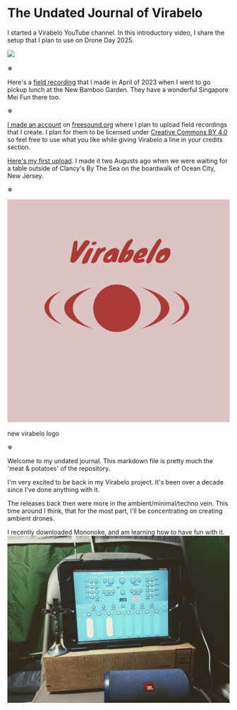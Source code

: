 # The Undated Journal of Virabelo 

I started a Virabelo YouTube channel. In this introductory video, I share the setup that I plan to use on Drone Day 2025.

[![](https://utfs.io/f/nGnSqDveMsqxGZHl2zQBiAVxUFjPX6rgvNWKIkq8lnObd204)](https://www.youtube.com/watch?v=-hBsdCq_u20)

✵

Here's a [field recording](https://freesound.org/people/virabelo/sounds/804969/) that I made in April of 2023 when I went to go pickup lunch at the New Bamboo Garden. They have a wonderful Singapore Mei Fun there too.

✵

[I made an account](https://freesound.org/people/virabelo/) on [freesound.org](https://freesound.org) where I plan to upload field recordings that I create. I plan for them to be licensed under [Creative Commons BY 4.0](https://creativecommons.org/licenses/by/4.0/) so feel free to use what you like while giving Virabelo a line in your credits section. 

[Here's my first upload](https://freesound.org/people/virabelo/sounds/804964/). I made it two Augusts ago when we were waiting for a table outside of Clancy's By The Sea on the boardwalk of Ocean City, New Jersey.

✵

![virabelo logo](https://github.com/theambientdronesofvirabelo/Virabelo/blob/main/media/virabelo%20logo.jpg) 

new virabelo logo

✵

Welcome to my undated journal. This markdown file is pretty much the 'meat & potatoes' of the repository.

I'm very excited to be back in my Virabelo project. It's been over a decade since I've done anything with it. 

The releases back then were more in the ambient/minimal/techno vein. This time around I think, that for the most part, I'll be concentrating on creating ambient drones. 

I recently downloaded Mononoke, and am learning how to have fun with it.
![mononoke app](https://github.com/theambientdronesofvirabelo/Virabelo/blob/main/media/20250508_130349~2.jpg) 
